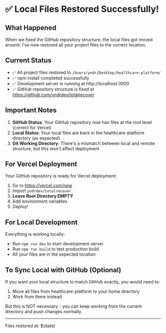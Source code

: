 # ✅ Local Files Restored Successfully!

## What Happened
When we fixed the GitHub repository structure, the local files got moved around. I've now restored all your project files to the correct location.

## Current Status
- ✅ All project files restored to `/Users/yndr/Desktop/healthcare-platform/`
- ✅ npm install completed successfully
- ✅ Development server is running at http://localhost:3000
- ✅ GitHub repository structure is fixed at https://github.com/yndrdev/totalrecover

## Important Notes
1. **GitHub Status**: Your GitHub repository now has files at the root level (correct for Vercel)
2. **Local Status**: Your local files are back in the healthcare-platform directory (as expected)
3. **Git Working Directory**: There's a mismatch between local and remote structure, but this won't affect deployment

## For Vercel Deployment
Your GitHub repository is ready for Vercel deployment:
1. Go to https://vercel.com/new
2. Import `yndrdev/totalrecover`
3. **Leave Root Directory EMPTY**
4. Add environment variables
5. Deploy!

## For Local Development
Everything is working locally:
- Run `npm run dev` to start development server
- Run `npm run build` to test production build
- All your files are in the expected location

## To Sync Local with GitHub (Optional)
If you want your local structure to match GitHub exactly, you would need to:
1. Move all files from healthcare-platform to your home directory
2. Work from there instead

But this is NOT necessary - you can keep working from the current directory and push changes normally.

---
Files restored at: $(date)